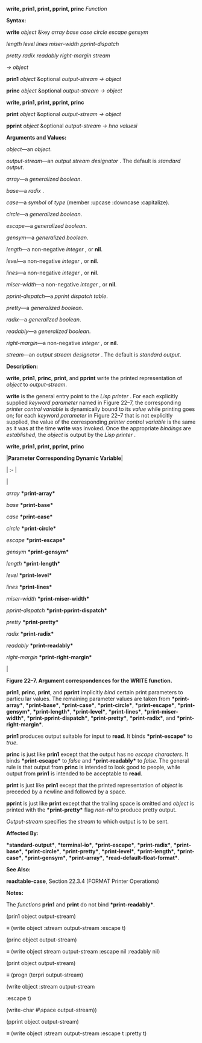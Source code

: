 **write, prin1, print, pprint, princ** *Function* 



**Syntax:** 



**write** *object* &key *array base case circle escape gensym* 



*length level lines miser-width pprint-dispatch* 



*pretty radix readably right-margin stream* 



*→ object* 



**prin1** *object* &optional *output-stream → object* 



**princ** *object* &optional *output-stream → object* 







 



 



**write, prin1, print, pprint, princ** 



**print** *object* &optional *output-stream → object* 



**pprint** *object* &optional *output-stream → hno valuesi* 



**Arguments and Values:** 



*object*—an *object*. 



*output-stream*—an *output stream designator* . The default is *standard output*. 



*array*—a *generalized boolean*. 



*base*—a *radix* . 



*case*—a *symbol* of *type* (member :upcase :downcase :capitalize). 



*circle*—a *generalized boolean*. 



*escape*—a *generalized boolean*. 



*gensym*—a *generalized boolean*. 



*length*—a non-negative *integer* , or **nil**. 



*level*—a non-negative *integer* , or **nil**. 



*lines*—a non-negative *integer* , or **nil**. 



*miser-width*—a non-negative *integer* , or **nil**. 



*pprint-dispatch*—a *pprint dispatch table*. 



*pretty*—a *generalized boolean*. 



*radix*—a *generalized boolean*. 



*readably*—a *generalized boolean*. 



*right-margin*—a non-negative *integer* , or **nil**. 



*stream*—an *output stream designator* . The default is *standard output*. 



**Description:** 



**write**, **prin1**, **princ**, **print**, and **pprint** write the printed representation of *object* to *output-stream*. 



**write** is the general entry point to the *Lisp printer* . For each explicitly supplied *keyword parameter* named in Figure 22–7, the corresponding *printer control variable* is dynamically bound to its *value* while printing goes on; for each *keyword parameter* in Figure 22–7 that is not explicitly supplied, the value of the corresponding *printer control variable* is the same as it was at the time **write** was invoked. Once the appropriate *bindings* are *established*, the *object* is output by the *Lisp printer* . 







 



 



**write, prin1, print, pprint, princ** 



|**Parameter Corresponding Dynamic Variable**|

| :- |

|<p>*array* **\*print-array\*** </p><p>*base* **\*print-base\*** </p><p>*case* **\*print-case\*** </p><p>*circle* **\*print-circle\*** </p><p>*escape* **\*print-escape\*** </p><p>*gensym* **\*print-gensym\*** </p><p>*length* **\*print-length\*** </p><p>*level* **\*print-level\*** </p><p>*lines* **\*print-lines\*** </p><p>*miser-width* **\*print-miser-width\*** </p><p>*pprint-dispatch* **\*print-pprint-dispatch\*** </p><p>*pretty* **\*print-pretty\*** </p><p>*radix* **\*print-radix\*** </p><p>*readably* **\*print-readably\*** </p><p>*right-margin* **\*print-right-margin\***</p>|





**Figure 22–7. Argument correspondences for the WRITE function.** 



**prin1**, **princ**, **print**, and **pprint** implicitly *bind* certain print parameters to particu lar values. The remaining parameter values are taken from **\*print-array\***, **\*print-base\***, **\*print-case\***, **\*print-circle\***, **\*print-escape\***, **\*print-gensym\***, **\*print-length\***, **\*print-level\***, **\*print-lines\***, **\*print-miser-width\***, **\*print-pprint-dispatch\***, **\*print-pretty\***, **\*print-radix\***, and **\*print-right-margin\***. 



**prin1** produces output suitable for input to **read**. It binds **\*print-escape\*** to *true*. 



**princ** is just like **prin1** except that the output has no *escape characters*. It binds **\*print-escape\*** to *false* and **\*print-readably\*** to *false*. The general rule is that output from **princ** is intended to look good to people, while output from **prin1** is intended to be acceptable to **read**. 



**print** is just like **prin1** except that the printed representation of *object* is preceded by a newline and followed by a space. 



**pprint** is just like **print** except that the trailing space is omitted and *object* is printed with the **\*print-pretty\*** flag *non-nil* to produce pretty output. 



*Output-stream* specifies the *stream* to which output is to be sent. 



**Affected By:** 



**\*standard-output\***, **\*terminal-io\***, **\*print-escape\***, **\*print-radix\***, **\*print-base\***, **\*print-circle\***, **\*print-pretty\***, **\*print-level\***, **\*print-length\***, **\*print-case\***, **\*print-gensym\***, **\*print-array\***, **\*read-default-float-format\***. 







 



 



**See Also:** 



**readtable-case**, Section 22.3.4 (FORMAT Printer Operations) 



**Notes:** 



The *functions* **prin1** and **print** do not bind **\*print-readably\***. 



(prin1 object output-stream) 



*≡* (write object :stream output-stream :escape t) 



(princ object output-stream) 



*≡* (write object stream output-stream :escape nil :readably nil) 



(print object output-stream) 



*≡* (progn (terpri output-stream) 



(write object :stream output-stream 



:escape t) 



(write-char #\space output-stream)) 



(pprint object output-stream) 



*≡* (write object :stream output-stream :escape t :pretty t) 



